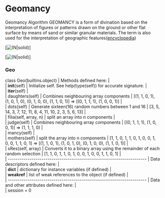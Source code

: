 # Geomancy
Geomancy Algorithm
GEOMANCY is a form of divination based on the interpretation of figures or patterns drawn on the ground or other flat surface by means of sand or similar granular materials. The term is also used for the interpretation of geographic features([encyclopedia](https://www.encyclopedia.com/philosophy-and-religion/other-religious-beliefs-and-general-terms/miscellaneous-religion/geomancy))

[![(N|solid)](,https://upload.wikimedia.org/wikipedia/commons/a/ad/Geomantic_housechart.svg)]


[![(N|solid)](https://images.squarespace-cdn.com/content/v1/5859c8c603596e40874b984a/1578281775652-R7KQDME26QIAPP9IA9CE/ke17ZwdGBToddI8pDm48kB1nek-r9_fKmttojQdT0o1Zw-zPPgdn4jUwVcJE1ZvWQUxwkmyExglNqGp0IvTJZUJFbgE-7XRK3dMEBRBhUpxkmcCFddqaYICggqibSGl5UuaPblmPWdOXCh0RTRmTcvZAWJrb_MaYEBMvE196V5I/image1.png)]

### Geo
class Geo(builtins.object)
 |  Methods defined here:
 |  
 |  __init__(self)
 |      Initialize self.  See help(type(self)) for accurate signature.
 |  
 |  __iter__(self)
 |  
 |  daughters(self)
 |      Combines neighbouring array components
 |      [(1, 1, 0, 1), (1, 0, 1, 0), (0, 1, 0, 0), (1, 1, 0, 1)] => [(0, 1, 1, 1), (1, 0, 0, 1)]
 |  
 |  dots(self)
 |      Generate sixteen(16) random numbers between 1 and 16
 |      [3, 5, 14, 3, 7, 12, 11, 8, 4, 11, 10, 2, 3, 5, 6, 13]
 |  
 |  filia(self, array, n)
 |      split an array into n components
 |  
 |  judge(self)
 |      Combines neighbouring array components
 |       [(0, 1, 1, 1), (1, 0, 0, 1)] => (1, 1, 1, 0)
 |  
 |  mancy(self)
 |  
 |  mothers(self)
 |      split the array into n components
 |      [1, 1, 0, 1, 1, 0, 1, 0, 0, 1, 0, 0, 1, 1, 0, 1] => [(1, 1, 0, 1), (1, 0, 1, 0), (0, 1, 0, 0), (1, 1, 0, 1)]
 |  
 |  sRes(self, array)
 |      Converts it to a binary array using the remainder of each random selection
 |      [1, 1, 0, 1, 1, 0, 1, 0, 0, 1, 0, 0, 1, 1, 0, 1]
 |  
 |  ----------------------------------------------------------------------
 |  Data descriptors defined here:
 |  
 |  __dict__
 |      dictionary for instance variables (if defined)
 |  
 |  __weakref__
 |      list of weak references to the object (if defined)
 |  
 |  ----------------------------------------------------------------------
 |  Data and other attributes defined here:
 |  
 |  session = 0
